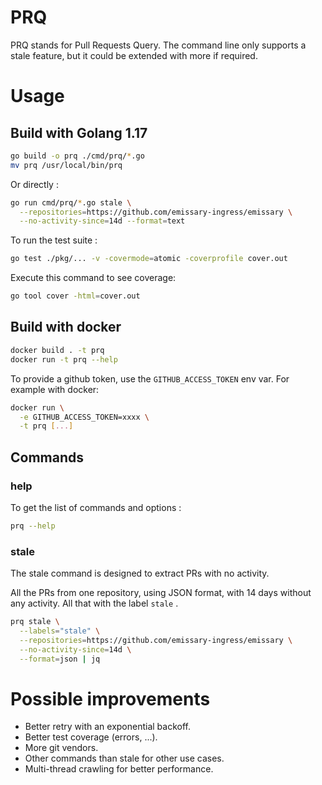 # PRQ

PRQ stands for Pull Requests Query. The command line only supports a stale feature, but it could be extended with more
if required.

# Usage

## Build with Golang 1.17

```bash
go build -o prq ./cmd/prq/*.go
mv prq /usr/local/bin/prq
```

Or directly :

```bash
go run cmd/prq/*.go stale \
  --repositories=https://github.com/emissary-ingress/emissary \
  --no-activity-since=14d --format=text
```

To run the test suite :

```bash
go test ./pkg/... -v -covermode=atomic -coverprofile cover.out
```

Execute this command to see coverage:

```bash
go tool cover -html=cover.out
```

## Build with docker

```bash
docker build . -t prq
docker run -t prq --help
```

To provide a github token, use the `GITHUB_ACCESS_TOKEN` env var.
For example with docker:

```bash
docker run \
  -e GITHUB_ACCESS_TOKEN=xxxx \
  -t prq [...]
```

## Commands

### help

To get the list of commands and options :

```bash
prq --help
```

### stale

The stale command is designed to extract PRs with no activity.

All the PRs from one repository, using JSON format, with 14 days without any activity. All that with the label `stale`
.

```bash
prq stale \
  --labels="stale" \
  --repositories=https://github.com/emissary-ingress/emissary \
  --no-activity-since=14d \
  --format=json | jq
```

# Possible improvements

* Better retry with an exponential backoff.
* Better test coverage (errors, ...).
* More git vendors.
* Other commands than stale for other use cases.
* Multi-thread crawling for better performance.
